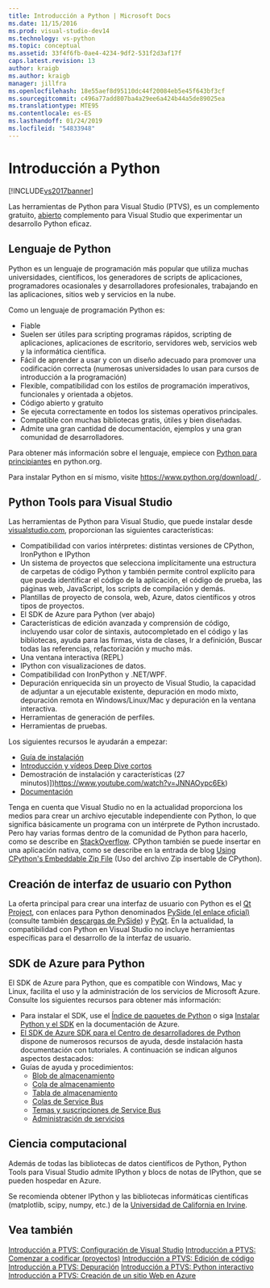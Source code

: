 ```yaml
---
title: Introducción a Python | Microsoft Docs
ms.date: 11/15/2016
ms.prod: visual-studio-dev14
ms.technology: vs-python
ms.topic: conceptual
ms.assetid: 33f4f6fb-0ae4-4234-9df2-531f2d3af17f
caps.latest.revision: 13
author: kraigb
ms.author: kraigb
manager: jillfra
ms.openlocfilehash: 18e55aef8d95110dc44f20084eb5e45f643bf3cf
ms.sourcegitcommit: c496a77add807ba4a29ee6a424b44a5de89025ea
ms.translationtype: MTE95
ms.contentlocale: es-ES
ms.lasthandoff: 01/24/2019
ms.locfileid: "54833948"
---
```

# <a name="getting-started-with-python"></a>Introducción a Python
[!INCLUDE[vs2017banner](../includes/vs2017banner.md)]

Las herramientas de Python para Visual Studio (PTVS), es un complemento gratuito, [abierto](https://github.com/Microsoft/ptvs) complemento para Visual Studio que experimentar un desarrollo Python eficaz.  
  
## <a name="python-the-language"></a>Lenguaje de Python
  
Python es un lenguaje de programación más popular que utiliza muchas universidades, científicos, los generadores de scripts de aplicaciones, programadores ocasionales y desarrolladores profesionales, trabajando en las aplicaciones, sitios web y servicios en la nube.

Como un lenguaje de programación Python es:
  
- Fiable
- Suelen ser útiles para scripting programas rápidos, scripting de aplicaciones, aplicaciones de escritorio, servidores web, servicios web y la informática científica.
- Fácil de aprender a usar y con un diseño adecuado para promover una codificación correcta (numerosas universidades lo usan para cursos de introducción a la programación)
- Flexible, compatibilidad con los estilos de programación imperativos, funcionales y orientada a objetos.
- Código abierto y gratuito
- Se ejecuta correctamente en todos los sistemas operativos principales.  
- Compatible con muchas bibliotecas gratis, útiles y bien diseñadas.  
- Admite una gran cantidad de documentación, ejemplos y una gran comunidad de desarrolladores.  

Para obtener más información sobre el lenguaje, empiece con [Python para principiantes](https://www.python.org/about/gettingstarted/) en python.org.

Para instalar Python en sí mismo, visite [ https://www.python.org/download/ ](https://www.python.org/download/).
 
  
## <a name="python-tools-for-visual-studio"></a>Python Tools para Visual Studio
  
Las herramientas de Python para Visual Studio, que puede instalar desde [visualstudio.com](https://www.visualstudio.com/explore/python-vs), proporcionan las siguientes características:  
  
- Compatibilidad con varios intérpretes: distintas versiones de CPython, IronPython e IPython  
- Un sistema de proyectos que selecciona implícitamente una estructura de carpetas de código Python y también permite control explícito para que pueda identificar el código de la aplicación, el código de prueba, las páginas web, JavaScript, los scripts de compilación y demás.  
- Plantillas de proyecto de consola, web, Azure, datos científicos y otros tipos de proyectos.    
- El SDK de Azure para Python (ver abajo)    
- Características de edición avanzada y comprensión de código, incluyendo usar color de sintaxis, autocompletado en el código y las bibliotecas, ayuda para las firmas, vista de clases, Ir a definición, Buscar todas las referencias, refactorización y mucho más.    
- Una ventana interactiva (REPL)
- IPython con visualizaciones de datos.
- Compatibilidad con IronPython y .NET/WPF.    
- Depuración enriquecida sin un proyecto de Visual Studio, la capacidad de adjuntar a un ejecutable existente, depuración en modo mixto, depuración remota en Windows/Linux/Mac y depuración en la ventana interactiva.   
- Herramientas de generación de perfiles.  
- Herramientas de pruebas.  
  
Los siguientes recursos le ayudarán a empezar:

- [Guía de instalación](https://github.com/Microsoft/PTVS/wiki/PTVS-Installation)    
- [Introducción y vídeos Deep Dive cortos](https://www.youtube.com/playlist?list=PLReL099Y5nRdLgGAdrb_YeTdEnd23s6Ff)  
- Demostración de instalación y características (27 minutos)])https://www.youtube.com/watch?v=JNNAOypc6Ek)  
- [Documentación](https://github.com/Microsoft/PTVS/wiki)  


Tenga en cuenta que Visual Studio no en la actualidad proporciona los medios para crear un archivo ejecutable independiente con Python, lo que significa básicamente un programa con un intérprete de Python incrustado. Pero hay varias formas dentro de la comunidad de Python para hacerlo, como se describe en [StackOverflow](http://stackoverflow.com/questions/5458048/how-to-make-a-python-script-standalone-executable-to-run-without-any-dependency). CPython también se puede insertar en una aplicación nativa, como se describe en la entrada de blog [Using CPython's Embeddable Zip File](https://blogs.msdn.microsoft.com/pythonengineering/2016/04/26/cpython-embeddable-zip-file/) (Uso del archivo Zip insertable de CPython).
  
## <a name="building-ui-with-python"></a>Creación de interfaz de usuario con Python  

La oferta principal para crear una interfaz de usuario con Python es el [Qt Project](https://www.qt.io/qt-for-application-development/), con enlaces para Python denominados [PySide (el enlace oficial)](http://wiki.qt.io/PySide) (consulte también [descargas de PySide](https://download.qt.io/official_releases/pyside/.)) y [PyQt](https://wiki.python.org/moin/PyQt). En la actualidad, la compatibilidad con Python en Visual Studio no incluye herramientas específicas para el desarrollo de la interfaz de usuario.

## <a name="azure-sdk-for-python"></a>SDK de Azure para Python
  
El SDK de Azure para Python, que es compatible con Windows, Mac y Linux, facilita el uso y la administración de los servicios de Microsoft Azure. Consulte los siguientes recursos para obtener más información: 

- Para instalar el SDK, use el [Índice de paquetes de Python](https://pypi.python.org/pypi/azure) o siga [Instalar Python y el SDK](https://azure.microsoft.com/documentation/articles/python-how-to-install/) en la documentación de Azure. 
- [El SDK de Azure SDK para el Centro de desarrolladores de Python](https://azure.microsoft.com/develop/python/) dispone de numerosos recursos de ayuda, desde instalación hasta documentación con tutoriales.  A continuación se indican algunos aspectos destacados:  
- Guías de ayuda y procedimientos:
  - [Blob de almacenamiento](https://azure.microsoft.com/develop/python/how-to-guides/blob-service/)  
  - [Cola de almacenamiento](https://azure.microsoft.com/develop/python/how-to-guides/queue-service/)  
  - [Tabla de almacenamiento](https://azure.microsoft.com/develop/python/how-to-guides/table-service/)  
  - [Colas de Service Bus](https://azure.microsoft.com/develop/python/how-to-guides/service-bus-queues/)
  - [Temas y suscripciones de Service Bus](https://azure.microsoft.com/develop/python/how-to-guides/service-bus-topics/) 
  - [Administración de servicios](https://azure.microsoft.com/develop/python/how-to-guides/service-management/)  

## <a name="scientific-computing"></a>Ciencia computacional

Además de todas las bibliotecas de datos científicos de Python, Python Tools para Visual Studio admite IPython y blocs de notas de IPython, que se pueden hospedar en Azure.

Se recomienda obtener IPython y las bibliotecas informáticas científicas (matplotlib, scipy, numpy, etc.) de la [Universidad de California en Irvine](http://www.lfd.uci.edu/~gohlke/pythonlibs/#scipy-stack).  
  
## <a name="see-also"></a>Vea también  

[Introducción a PTVS: Configuración de Visual Studio](../python/getting-started-with-ptvs-setting-up-visual-studio.md)
[Introducción a PTVS: Comenzar a codificar (proyectos)](../python/getting-started-with-ptvs-start-coding-projects.md)
[Introducción a PTVS: Edición de código](../python/getting-started-with-ptvs-editing-code.md)
[Introducción a PTVS: Depuración](../python/getting-started-with-ptvs-debugging.md)
[Introducción a PTVS: Python interactivo](../python/getting-started-with-ptvs-interactive-python.md)
[Introducción a PTVS: Creación de un sitio Web en Azure](../python/getting-started-with-ptvs-building-a-website-in-azure.md)
